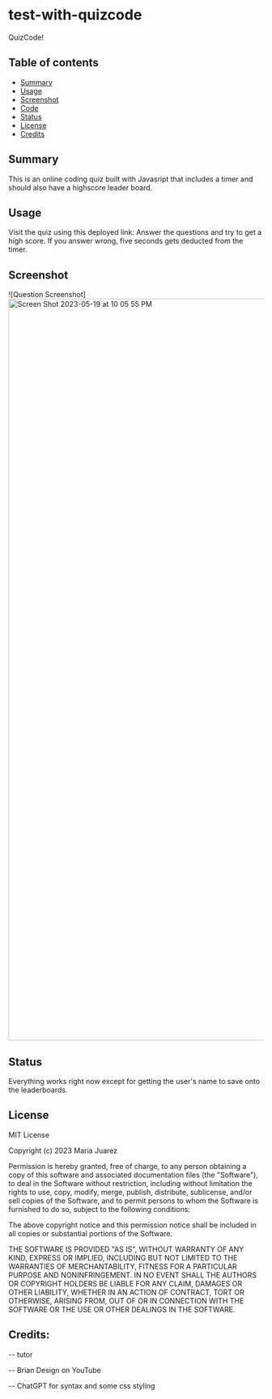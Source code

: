 # test-with-quizcode
QuizCode!

## Table of contents
* [Summary](#Summary)
* [Usage](#Usage)
* [Screenshot](#screenshots)
* [Code](#Code)
* [Status](#status)
* [License](#License)
* [Credits](#Credits)

## Summary
This is an online coding quiz built with Javasript that includes a timer and should also have a highscore leader board.

## Usage
Visit the quiz using this deployed link: 
Answer the questions and try to get a high score. If you answer wrong, five seconds gets deducted from the timer.

## Screenshot
![Question Screenshot]<img width="1466" alt="Screen Shot 2023-05-19 at 10 05 55 PM" src="https://github.com/maria-ciovacco-juarez/test-with-quizcode/assets/119270869/d1e1e727-6bf7-4235-8d76-18dcf112d3f7">



## Status
Everything works right now except for getting the user's name to save onto the leaderboards.

## License
MIT License

Copyright (c) 2023 Maria Juarez

Permission is hereby granted, free of charge, to any person obtaining a copy
of this software and associated documentation files (the "Software"), to deal
in the Software without restriction, including without limitation the rights
to use, copy, modify, merge, publish, distribute, sublicense, and/or sell
copies of the Software, and to permit persons to whom the Software is
furnished to do so, subject to the following conditions:

The above copyright notice and this permission notice shall be included in all
copies or substantial portions of the Software.

THE SOFTWARE IS PROVIDED "AS IS", WITHOUT WARRANTY OF ANY KIND, EXPRESS OR
IMPLIED, INCLUDING BUT NOT LIMITED TO THE WARRANTIES OF MERCHANTABILITY,
FITNESS FOR A PARTICULAR PURPOSE AND NONINFRINGEMENT. IN NO EVENT SHALL THE
AUTHORS OR COPYRIGHT HOLDERS BE LIABLE FOR ANY CLAIM, DAMAGES OR OTHER
LIABILITY, WHETHER IN AN ACTION OF CONTRACT, TORT OR OTHERWISE, ARISING FROM,
OUT OF OR IN CONNECTION WITH THE SOFTWARE OR THE USE OR OTHER DEALINGS IN THE
SOFTWARE.

## Credits:
-- tutor

-- Brian Design on YouTube

-- ChatGPT for syntax and some css styling

